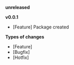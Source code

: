 
**unreleased**

**v0.0.1**
- [Feature] Package created

**Types of changes**
- [Feature]
- [Bugfix]
- [Hotfix]